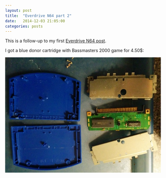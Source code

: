 ```yaml
---
layout: post
title:  "Everdrive N64 part 2"
date:   2014-12-03 21:05:00
categories: posts
---
```


This is a follow-up to my first [Everdrive N64 post](http://www.oboroc.com/posts/2014/11/29/everdrive-n64/).

I got a blue donor cartridge with Bassmasters 2000 game for 4.50$:

![Blue donor](/img/2014-12-03-everdrive-n64-1.jpg)
